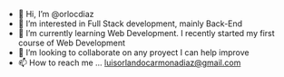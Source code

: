 - 👋 Hi, I’m @orlocdiaz
- 👀 I’m interested in Full Stack development, mainly Back-End
- 🌱 I’m currently learning Web Development. I recently started my first course of Web Development
- 💞️ I’m looking to collaborate on any proyect I can help improve
- 📫 How to reach me ... luisorlandocarmonadiaz@gmail.com

<!---
orlocdiaz/orlocdiaz is a ✨ special ✨ repository because its `README.md` (this file) appears on your GitHub profile.
You can click the Preview link to take a look at your changes.
--->
